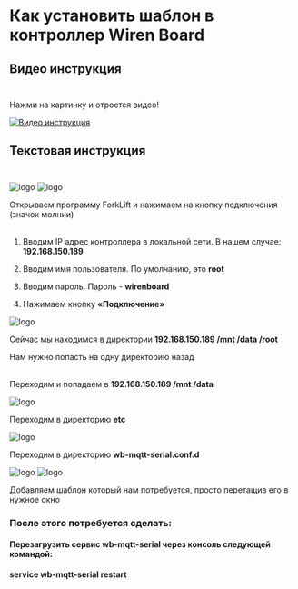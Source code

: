 



# Как установить шаблон в контроллер Wiren Board

## Видео инструкция </br></br>
Нажми на картинку и отроется видео!

[![Видео инструкция](https://i.ytimg.com/vi_webp/hxfqnAGWiSA/maxresdefault.webp)](https://youtu.be/hxfqnAGWiSA)


## Текстовая инструкция </br></br>

<img src="https://i.ytimg.com/vi_webp/hxfqnAGWiSA/maxresdefault.webp"  alt="logo"/>

<img src="https://onokom.ru/img/index/posti-novosti/podklyuchaem-kondicioner-haier-flexis-super-match-as25s2sf1fa-g-v-umnyj-dom-wirenboard-cherez-shlyuz-onokom-hr-1-mb-b-b-apple-home-yandex-alisa-spruthub-i-spruthome/100-otkryvaem-programmu-forklift-i-nazhimaem-na-knopku-podklyucheniya-znachok-molnii.webp"  alt="logo"/>

  

Открываем программу ForkLift и нажимаем на кнопку подключения (значок молнии)<br><br>

  

1. Вводим IP адрес контроллера в локальной сети. В нашем случае: **192.168.150.189**<br>

  

2. Вводим имя пользователя. По умолчанию, это **root**<br>

  

3. Вводим пароль. Пароль - **wirenboard**<br>

  

4. Нажимаем кнопку **«Подключение»**<br>

  

<img  src="https://onokom.ru/img/index/posti-novosti/podklyuchaem-kondicioner-haier-flexis-super-match-as25s2sf1fa-g-v-umnyj-dom-wirenboard-cherez-shlyuz-onokom-hr-1-mb-b-b-apple-home-yandex-alisa-spruthub-i-spruthome/101-sejchas-my-nahodimsya-v-direktorii-192-168-150-189mntdataroot.webp"  alt="logo"/>

  

Сейчас мы находимся в директории **192.168.150.189 /mnt /data /root**

Нам нужно попасть на одну директорию назад<br><br>

Переходим и попадаем в **192.168.150.189 /mnt /data**

  

<img  src="https://onokom.ru/img/index/posti-novosti/podklyuchaem-kondicioner-haier-flexis-super-match-as25s2sf1fa-g-v-umnyj-dom-wirenboard-cherez-shlyuz-onokom-hr-1-mb-b-b-apple-home-yandex-alisa-spruthub-i-spruthome/102-perekhodim-v-direktoriyu-etc.webp"  alt="logo"/>

  

Переходим в директорию **etc**

  
  

<img  src="https://onokom.ru/img/index/posti-novosti/podklyuchaem-kondicioner-haier-flexis-super-match-as25s2sf1fa-g-v-umnyj-dom-wirenboard-cherez-shlyuz-onokom-hr-1-mb-b-b-apple-home-yandex-alisa-spruthub-i-spruthome/103-perekhodim-v-direktoriyu-wb-mqtt-serial-conf-d.webp"  alt="logo"/>

  

Переходим в директорию **wb-mqtt-serial.conf.d**

  

<img  src="https://onokom.ru/img/index/posti-novosti/podklyuchaem-kondicioner-haier-flexis-super-match-as25s2sf1fa-g-v-umnyj-dom-wirenboard-cherez-shlyuz-onokom-hr-1-mb-b-b-apple-home-yandex-alisa-spruthub-i-spruthome/104-perekhodim-v-direktoriyu-templates.webp"  alt="logo"/>

  
  

<img  src="https://onokom.ru/img/index/posti-novosti/podklyuchaem-kondicioner-haier-flexis-super-match-as25s2sf1fa-g-v-umnyj-dom-wirenboard-cherez-shlyuz-onokom-hr-1-mb-b-b-apple-home-yandex-alisa-spruthub-i-spruthome/105-dobavlyaem-shablon-onokom-air-me-1-mb-b-prosto-peretashchiv-ego-v-nuzhnoe-okno.webp"  alt="logo"/>

  

Добавляем шаблон который нам потребуется, просто перетащив его в нужное окно

  

### После этого потребуется сделать:

#### Перезагрузить сервис wb-mqtt-serial через консоль следующей командой:

**service wb-mqtt-serial restart**